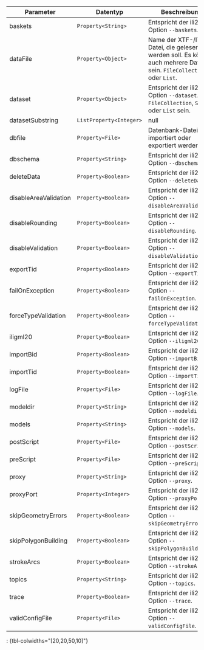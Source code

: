 Parameter | Datentyp | Beschreibung | Optional
----------|----------|-------------|-------------
baskets | `Property<String>` | Entspricht der ili2db-Option `--baskets`. | ja
dataFile | `Property<Object>` | Name der XTF-/ITF-Datei, die gelesen werden soll. Es können auch mehrere Dateien sein. `FileCollection` oder `List`. | nein
dataset | `Property<Object>` | Entspricht der ili2db-Option `--dataset`. Darf `FileCollection`, `String` oder `List` sein. | ja
datasetSubstring | `ListProperty<Integer>` | null | ja
dbfile | `Property<File>` | Datenbank-Datei in die importiert oder exportiert werden soll. | nein
dbschema | `Property<String>` | Entspricht der ili2db-Option `--dbschema`. | ja
deleteData | `Property<Boolean>` | Entspricht der ili2db-Option `--deleteData`. | ja
disableAreaValidation | `Property<Boolean>` | Entspricht der ili2db-Option `--disableAreaValidation`. | ja
disableRounding | `Property<Boolean>` | Entspricht der ili2db-Option `--disableRounding`. | ja
disableValidation | `Property<Boolean>` | Entspricht der ili2db-Option `--disableValidation`. | ja
exportTid | `Property<Boolean>` | Entspricht der ili2db-Option `--exportTid`. | ja
failOnException | `Property<Boolean>` | Entspricht der ili2db-Option `--failOnException`. | ja
forceTypeValidation | `Property<Boolean>` | Entspricht der ili2db-Option `--forceTypeValidation`. | ja
iligml20 | `Property<Boolean>` | Entspricht der ili2db-Option `--iligml20`. | ja
importBid | `Property<Boolean>` | Entspricht der ili2db-Option `--importBid`. | ja
importTid | `Property<Boolean>` | Entspricht der ili2db-Option `--importTid`. | ja
logFile | `Property<File>` | Entspricht der ili2db-Option `--logFile`. | ja
modeldir | `Property<String>` | Entspricht der ili2db-Option `--modeldir`. | ja
models | `Property<String>` | Entspricht der ili2db-Option `--models`. | ja
postScript | `Property<File>` | Entspricht der ili2db-Option `--postScript`. | ja
preScript | `Property<File>` | Entspricht der ili2db-Option `--preScript`. | ja
proxy | `Property<String>` | Entspricht der ili2db-Option `--proxy`. | ja
proxyPort | `Property<Integer>` | Entspricht der ili2db-Option `--proxyPort`. | ja
skipGeometryErrors | `Property<Boolean>` | Entspricht der ili2db-Option `--skipGeometryErrors`. | ja
skipPolygonBuilding | `Property<Boolean>` | Entspricht der ili2db-Option `--skipPolygonBuilding`. | ja
strokeArcs | `Property<Boolean>` | Entspricht der ili2db-Option `--strokeArcs`. | ja
topics | `Property<String>` | Entspricht der ili2db-Option `--topics`. | ja
trace | `Property<Boolean>` | Entspricht der ili2db-Option `--trace`. | ja
validConfigFile | `Property<File>` | Entspricht der ili2db-Option `--validConfigFile`. | ja
: {tbl-colwidths="[20,20,50,10]"}
